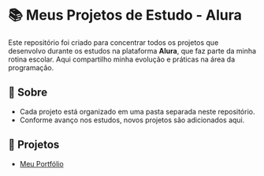# 📚 Meus Projetos de Estudo - Alura

Este repositório foi criado para concentrar todos os projetos que desenvolvo durante os estudos na plataforma **Alura**, que faz parte da minha rotina escolar. Aqui compartilho minha evolução e práticas na área da programação.

## 🚀 Sobre

- Cada projeto está organizado em uma pasta separada neste repositório.
- Conforme avanço nos estudos, novos projetos são adicionados aqui.

## 📂 Projetos

- [Meu Portfólio](./Portfolio)
